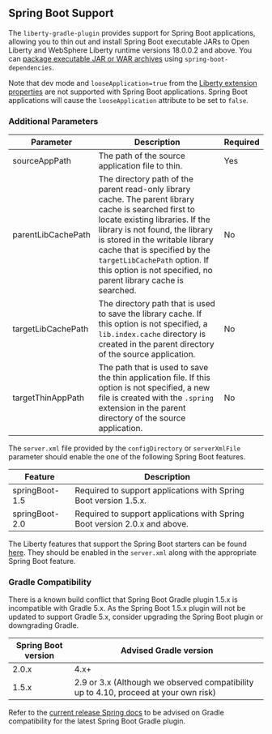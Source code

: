 ## Spring Boot Support

The `liberty-gradle-plugin` provides support for Spring Boot applications, allowing you to thin out and install Spring Boot executable JARs to Open Liberty and WebSphere Liberty runtime versions 18.0.0.2 and above. You can [package executable JAR or WAR archives](https://docs.spring.io/spring-boot/docs/2.3.3.RELEASE/gradle-plugin/reference/html/#packaging-executable) using `spring-boot-dependencies`.

Note that dev mode and `looseApplication=true` from the [Liberty extension properties](libertyExtensions.md#liberty-extension-properties) are not supported with Spring Boot applications.  Spring Boot applications will cause the `looseApplication` attribute to be set to `false`.

### Additional Parameters

| Parameter | Description | Required |
| --------  | ----------- | -------  |
| sourceAppPath | The path of the source application file to thin. | Yes |
| parentLibCachePath | The directory path of the parent read-only library cache. The parent library cache is searched first to locate existing libraries. If the library is not found, the library is stored in the writable library cache that is specified by the `targetLibCachePath` option. If this option is not specified, no parent library cache is searched. | No |
| targetLibCachePath | The directory path that is used to save the library cache. If this option is not specified, a `lib.index.cache` directory is created in the parent directory of the source application. | No |
| targetThinAppPath | The path that is used to save the thin application file. If this option is not specified, a new file is created with the `.spring` extension in the parent directory of the source application. | No |

The `server.xml` file provided by the `configDirectory` or `serverXmlFile` parameter should enable the one of the following Spring Boot features.

| Feature | Description |
| ------- | ----------- |
| springBoot-1.5 | Required to support applications with Spring Boot version 1.5.x. |
| springBoot-2.0 | Required to support applications with Spring Boot version 2.0.x and above. |

The Liberty features that support the Spring Boot starters can be found [here](https://www.ibm.com/support/knowledgecenter/SSAW57_liberty/com.ibm.websphere.wlp.nd.multiplatform.doc/ae/rwlp_springboot.html). They should be enabled in the `server.xml` along with the appropriate Spring Boot feature.


### Gradle Compatibility

There is a known build conflict that Spring Boot Gradle plugin 1.5.x is incompatible with Gradle 5.x. As the Spring Boot 1.5.x plugin will not be updated to support Gradle 5.x, consider upgrading the Spring Boot plugin or downgrading Gradle. 

| Spring Boot version | Advised Gradle version |
| ------------------- | -------------- |
| 2.0.x | 4.x+ |
| 1.5.x | 2.9 or 3.x (Although we observed compatibility up to 4.10, proceed at your own risk)|

Refer to the [current release Spring docs](https://docs.spring.io/spring-boot/docs/current/gradle-plugin/reference/html/#introduction) to be advised on Gradle compatibility for the latest Spring Boot Gradle plugin.